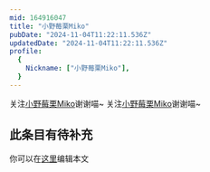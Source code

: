 ```yaml
---
mid: 164916047
title: "小野莓栗Miko"
pubDate: "2024-11-04T11:22:11.536Z"
updatedDate: "2024-11-04T11:22:11.536Z"
profile:
  {
    Nickname: ["小野莓栗Miko"],
  }
---
```


关注[小野莓栗Miko](https://space.bilibili.com/164916047)谢谢喵~ 关注[小野莓栗Miko](https://space.bilibili.com/164916047)谢谢喵~

## 此条目有待补充
你可以在[这里](https://github.com/Yuhanawa/VTuber.ICU-Content/edit/master/v/小野莓栗Miko/index.md)编辑本文
